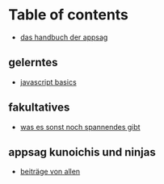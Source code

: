 # Table of contents

* [das handbuch der appsag](README.md)

## gelerntes

* [javascript basics](gelerntes/javascript-basics.md)

## fakultatives

* [was es sonst noch spannendes gibt](fakultatives/was-es-sonst-noch-spannendes-gibt.md)

## appsag kunoichis und ninjas

* [beiträge von allen](appsag-kunoichis-und-ninjas/beitraege-von-allen.md)

